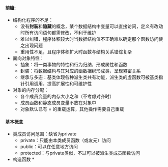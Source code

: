 #### 前瞻: ####
* 结构化程序的不足：
	* 没有**封装**和**隐藏**的概念，某个数据结构中变量可以直接访问，定义有改动时所有访问语句都需修改，不利于维护
	* 难以纠错，程序体积较大时当数据结构值不正确难以确定那个函数访问使之出现问题
	* 重用性不足，且程序体积扩大时函数与结构关系错综复杂
* 面向对象特性：
	* 抽象：将一类事物的特性和行为归纳，形成属性和函数
	* 封装：将数据结构与其对应的函数捆绑形成类，呈现紧密关系
	* 继承与多态：基类体现各种派生类共有功能，派生类的虚函数可被基类指针引用调用，提高扩展性和可维护性
* 对象的内存分配：
	* 各个成员变量的内存大小之和（不考虑对齐时）
	* 成员函数和静态成员变量不放在对象中
	* 对象默认已有 = 的重载运算，其他操作需要自己重载
#### 基本概念 ####
* 类成员访问范围：缺省为private
	* private：只能由本类成员函数（或友元）访问
	* public：可以在任意地方访问
	* protected：与private类似，不过可以被派生类成员函数访问
* 构造函数
	* 

